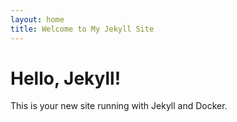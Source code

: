 ```yaml
---
layout: home
title: Welcome to My Jekyll Site
---
```


# Hello, Jekyll!

This is your new site running with Jekyll and Docker.

